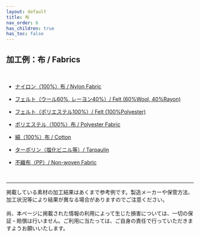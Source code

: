 ```yaml
---
layout: default
title: 布
nav_order: 6
has_children: true
has_toc: false
---
```


## 加工例：布 / Fabrics
<br>

* [ナイロン（100%）布 / Nylon Fabric](05-1-nylon.md)

* [フェルト（ウール60%, レーヨン40%）/ Felt (60%Wool, 40%Rayon)](05-2-felt-w.md)

* [フェルト（ポリエステル100%）/ Felt (100%Polyester)](05-3-felt-p.md)

* [ポリエステル（100%）布 / Polyester Fabric](05-4-polyester.md)

* [綿（100%）布 / Cotton](05-5-cotton.md)

* [ターポリン（塩化ビニル等）/ Tarpaulin](05-6-tarpaulin.md)

* [不織布（PP）/ Non-woven Fabric](05-7-pp.md)

<br>

---

掲載している素材の加工結果はあくまで参考例です。製造メーカーや保管方法、加工状況等により結果が異なる場合がありますのでご注意ください。<br>
<br>
尚、本ページに掲載された情報の利用によって生じた損害については、一切の保証・賠償は行いません。ご利用に当たっては、ご自身の責任で行っていただきますようお願いいたします。

<br><br><br>
